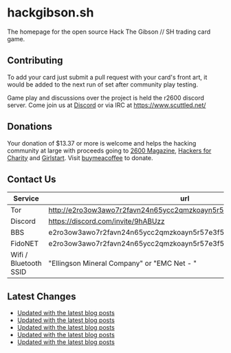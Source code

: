 # hackgibson.sh
The homepage for the open source Hack The Gibson // SH trading card game.


## Contributing

To add your card just submit a pull request with your card's front art, it would be added to the next run of set after community play testing.

Game play and discussions over the project is held the r2600 discord server. Come join us at [Discord](https://discord.com/invite/9hABUzz) or via IRC at https://www.scuttled.net/


## Donations

Your donation of $13.37 or more is welcome and helps the hacking community at large with proceeds going to [2600 Magazine](https://2600.com/), [Hackers for Charity](https://hackersforcharity.org) and [Girlstart](https://girlstart.org).  Visit [buymeacoffee](https://www.buymeacoffee.com/hackgibson.sh) to donate.


## Contact Us

Service | url
-|-
Tor | http://e2ro3ow3awo7r2favn24n65ycc2qmzkoayn5r57e3f56nvjwdcgg32ad.onion
Discord | https://discord.com/invite/9hABUzz
BBS | e2ro3ow3awo7r2favn24n65ycc2qmzkoayn5r57e3f56nvjwdcgg32ad.onion:23
FidoNET | e2ro3ow3awo7r2favn24n65ycc2qmzkoayn5r57e3f56nvjwdcgg32ad.onion:24554
Wifi / Bluetooth SSID | "Ellingson Mineral Company" or "EMC Net - <fidonet address>"

## Latest Changes
<!-- BLOG-POST-LIST:START -->
- [Updated with the latest blog posts](https://github.com/DFW2600/hackgibson.sh/commit/b8b460d39e19122be87e3691795a9fc6f27bffd5)
- [Updated with the latest blog posts](https://github.com/DFW2600/hackgibson.sh/commit/d9b5b8a1401d22112a07929632487de947a63478)
- [Updated with the latest blog posts](https://github.com/DFW2600/hackgibson.sh/commit/4a578895a70456064146ceaa4d0bbdb7e73496d1)
- [Updated with the latest blog posts](https://github.com/DFW2600/hackgibson.sh/commit/d9ab42b10d7bd0a1f550a130b46a195edd1e2a92)
- [Updated with the latest blog posts](https://github.com/DFW2600/hackgibson.sh/commit/4c5a3a2c0a4a9385912bfa97f8d811c8d682092d)
<!-- BLOG-POST-LIST:END -->
